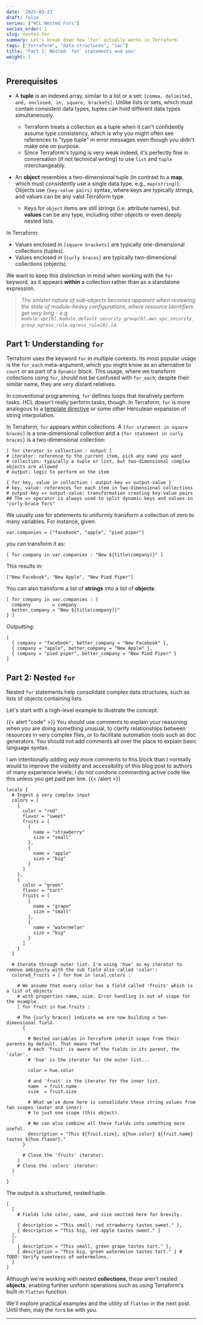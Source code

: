 ```yaml
---
date: '2025-03-23'
draft: false
series: ["HCL Nested Fors"]
series_order: 1
slug: nested-for
summary: Let's break down how 'for' actually works in Terraform.
tags: ["terraform", "data structures", "iac"]
title: 'Part 1: Nested `for` statements and you'
weight: 1
---
```


## Prerequisites

- A **tuple** is an indexed array, similar to a list or a set: `[comma, delimited, and, enclosed, in, square, brackets]`.
Unlike lists or sets, which must contain consistent data types, tuples can hold different data types simultaneously.
  - Terraform treats a collection as a tuple when it can't confidently assume type consistency, which is why you might often see references to "type tuple" in error messages even though you didn't make one on purpose.
  - Since Terraform's typing is very weak indeed, it's perfectly fine in conversation (if not technical writing) to use `list` and `tuple` interchangeably.

- An **object** resembles a two-dimensional tuple (in contrast to a **map**, which must consistently use a single data type, e.g., `map(string)`). Objects use `{key-value pairs}` syntax, where keys are typically strings, and values can be any valid Terraform type.
  - Keys for `object` items are still strings (i.e. attribute names), but **values** can be any type, including other objects or even deeply nested lists.

In Terraform:

- Values enclosed in `[square brackets]` are typically one-dimensional collections (tuples).
- Values enclosed in `{curly braces}` are typically two-dimensional collections (objects).

We want to keep this distinction in mind when working with the `for` keyword, as it appears **within** a collection rather than as a standalone expression.

> *The sinister nature of sub-objects becomes apparent when reviewing the state of module-heavy configurations, where resource identifiers get very long - e.g. `module.vpc[0].module.default_security_group[0].aws_vpc_security_group_egress_rule.egress_rule[0].id`.*

## Part 1: Understanding `for`

Terraform uses the keyword `for` in multiple contexts.
Its most popular usage is the `for_each` meta-argument, which you might know as an alternative to `count` or as part of a `dynamic` block.
This usage, where we transform collections using `for`, should not be confused with `for_each`; despite their similar name, they are *very* distant relatives.

In conventional programming, `for` defines loops that iteratively perform tasks.
HCL doesn't really perform tasks, though. In Terraform, `for` is more analogous to a [template directive](https://developer.hashicorp.com/terraform/language/expressions/strings#directives) or some other Herculean expansion of string interpolation.

In Terraform, `for` appears within collections. A `[for statement in square braces]` is a one-dimensional collection and a `{for statement in curly braces}` is a two-dimensional collection:

```text
[ for iterator in collection : output ]
# iterator: reference to the current item, pick any name you want
# collection: typically a tuple or list, but two-dimensional complex objects are allowed
# output: logic to perform on the item

{ for key, value in collection : output-key => output-value }
# key, value: references for each item in two-dimensional collections
# output-key => output-value: transformation creating key-value pairs
## The => operator is always used to split dynamic keys and values in "curly-brace fors"
```

We usually use for statements to uniformly transform a collection of zero to many variables.
For instance, given:

```hcl
var.companies = ["facebook", "apple", "pied piper"]
```

you can transform it as:

```hcl
[ for company in var.companies : "New ${title(company)}" ]
```

This results in:

```hcl
["New Facebook", "New Apple", "New Pied Piper"]
```

You can also transform a list of **strings** into a list of **objects**:

```hcl
[ for company in var.companies : {
  company        = company
  better_company = "New ${title(company)}"
} ]
```

Outputting:

```hcl
[
  { company = "facebook", better_company = "New Facebook" },
  { company = "apple", better_company = "New Apple" },
  { company = "pied piper", better_company = "New Pied Piper" }
]
```

## Part 2: Nested `for`

Nested `for` statements help consolidate complex data structures, such as lists of objects containing lists.

Let's start with a high-level example to illustrate the concept.

{{< alert "code" >}}
You should use comments to explain your reasoning when you are doing something unusual, to clarify relationships between resources in very complex files, or to facilitate automation tools such as doc generators. You should not add comments all over the place to explain basic language syntax.

I am intentionally adding *way* more comments to this block than I normally would to improve the visibility and accessibility of this blog post to authors of many experience levels; I do not condone commenting active code like this unless you get paid per line.
{{< /alert >}}

```hcl
locals {
  # Ingest a very complex input
  colors = [
    {
      color = "red"
      flavor = "sweet"
      fruits = [
        { 
          name = "strawberry"
          size = "small"
        },
        {
          name = "apple"
          size = "big"
        }
      ]
    },
    {
      color = "green"
      flavor = "tart"
      fruits = [
        {
          name = "grape"
          size = "small"
        },
        {
          name = "watermelon"
          size = "big"
        }
      ]
    }
  ]

  # Iterate through outer list. I'm using 'hue' as my iterator to remove ambiguity with the sub field also called 'color':
  colored_fruits = [ for hue in local.colors : 

    # We assume that every color has a field called 'fruits' which is a list of objects
    # with properties name, size. Error handling is out of scope for the example.
    [ for fruit in hue.fruits : 

    # The {curly braces} indicate we are now building a two-dimensional field.
      {

        # Nested variables in Terraform inherit scope from their parents by default. That means that
        # each 'fruit' is aware of the fields in its parent, the 'color'.
        # 'hue' is the iterator for the outer list...

        color = hue.color

        # and 'fruit' is the iterator for the inner list.
        name  = fruit.name
        size  = fruit.size

        # What we've done here is consolidate these string values from two scopes (outer and inner)
        # to just one scope (this object).
        
        # We can also combine all these fields into something more useful.
        description = "This ${fruit.size}, ${hue.color} ${fruit.name} tastes ${hue.flavor}."
      }
      
      # Close the 'fruits' iterator:
    ]
    # Close the 'colors' iterator:
  ]

}
```

The output is a structured, nested tuple.
```hcl
[
  [
    # Fields like color, name, and size omitted here for brevity.

    { description = "This small, red strawberry tastes sweet." },
    { description = "This big, red apple tastes sweet." }
  ],
  [
    { description = "This small, green grape tastes tart." },
    { description = "This big, green watermelon tastes tart." } # TODO: Verify sweetness of watermelons.
  ]
]
```

Although we're working with nested **collections**, these aren't nested **objects**, enabling further uniform operations such as using Terraform's built-in `flatten` function.

We'll explore practical examples and the utility of `flatten` in the next post. Until then, may the `for`s be with you.

---
